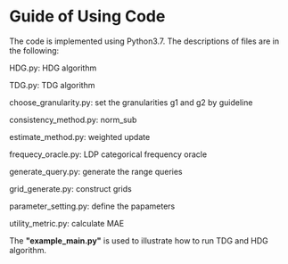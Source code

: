 <!-- # Answering Multi-Dimensional Range Queries under Local Differential Privacy -->



# Guide of Using Code 

The code is implemented using Python3.7. The descriptions of files are in the following:


HDG.py: HDG algorithm

TDG.py: TDG algorithm

choose_granularity.py: set the granularities g1 and g2 by guideline

consistency_method.py: norm_sub

estimate_method.py: weighted update

frequecy_oracle.py: LDP categorical frequency oracle

generate_query.py: generate the range queries

grid_generate.py: construct grids

parameter_setting.py: define the papameters

utility_metric.py: calculate MAE


The **"example_main.py"** is used to illustrate how to run TDG and HDG algorithm.
 






